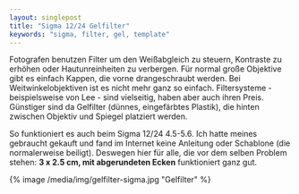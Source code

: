 ```yaml
---
layout: singlepost
title: "Sigma 12/24 Gelfilter"
keywords: "sigma, filter, gel, template"
---
```


Fotografen benutzen Filter um den Weißabgleich zu steuern, Kontraste zu erhöhen oder Hautunreinheiten zu verbergen. Für normal große Objektive gibt es einfach Kappen, die vorne drangeschraubt werden. Bei Weitwinkelobjektiven ist es nicht mehr ganz so einfach. Filtersysteme - beispielsweise von Lee - sind vielseitig, haben aber auch ihren Preis. Günstiger sind da Gelfilter (dünnes, eingefärbtes Plastik), die hinten zwischen Objektiv und Spiegel platziert werden.

So funktioniert es auch beim Sigma 12/24 4.5-5.6. Ich hatte meines gebraucht gekauft und fand im Internet keine Anleitung oder Schablone (die normalerweise beiligt). Deswegen hier für alle, die vor dem selben Problem stehen: **3 x 2.5 cm, mit abgerundeten Ecken** funktioniert ganz gut.

{% image /media/img/gelfilter-sigma.jpg "Gelfilter" %}